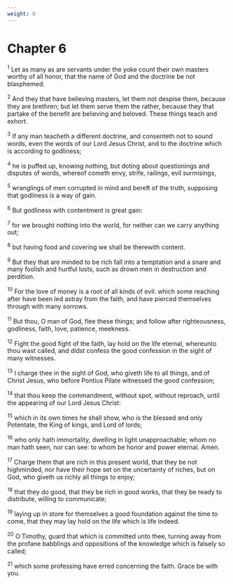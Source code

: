 ```yaml
---
weight: 6
---
```


# Chapter 6

<sup>1</sup> Let as many as are servants under the yoke count their own masters worthy of all honor, that the name of God and the doctrine be not blasphemed. 

<sup>2</sup> And they that have believing masters, let them not despise them, because they are brethren; but let them serve them the rather, because they that partake of the benefit are believing and beloved. These things teach and exhort. 

<sup>3</sup> If any man teacheth a different doctrine, and consenteth not to sound words, even the words of our Lord Jesus Christ, and to the doctrine which is according to godliness; 

<sup>4</sup> he is puffed up, knowing nothing, but doting about questionings and disputes of words, whereof cometh envy, strife, railings, evil surmisings, 

<sup>5</sup> wranglings of men corrupted in mind and bereft of the truth, supposing that godliness is a way of gain. 

<sup>6</sup> But godliness with contentment is great gain: 

<sup>7</sup> for we brought nothing into the world, for neither can we carry anything out; 

<sup>8</sup> but having food and covering we shall be therewith content. 

<sup>9</sup> But they that are minded to be rich fall into a temptation and a snare and many foolish and hurtful lusts, such as drown men in destruction and perdition. 

<sup>10</sup> For the love of money is a root of all kinds of evil: which some reaching after have been led astray from the faith, and have pierced themselves through with many sorrows. 

<sup>11</sup> But thou, O man of God, flee these things; and follow after righteousness, godliness, faith, love, patience, meekness. 

<sup>12</sup> Fight the good fight of the faith, lay hold on the life eternal, whereunto thou wast called, and didst confess the good confession in the sight of many witnesses. 

<sup>13</sup> I charge thee in the sight of God, who giveth life to all things, and of Christ Jesus, who before Pontius Pilate witnessed the good confession; 

<sup>14</sup> that thou keep the commandment, without spot, without reproach, until the appearing of our Lord Jesus Christ: 

<sup>15</sup> which in its own times he shall show, who is the blessed and only Potentate, the King of kings, and Lord of lords; 

<sup>16</sup> who only hath immortality, dwelling in light unapproachable; whom no man hath seen, nor can see: to whom be honor and power eternal. Amen. 

<sup>17</sup> Charge them that are rich in this present world, that they be not highminded, nor have their hope set on the uncertainty of riches, but on God, who giveth us richly all things to enjoy; 

<sup>18</sup> that they do good, that they be rich in good works, that they be ready to distribute, willing to communicate; 

<sup>19</sup> laying up in store for themselves a good foundation against the time to come, that they may lay hold on the life which is life indeed. 

<sup>20</sup> O Timothy, guard that which is committed unto thee, turning away from the profane babblings and oppositions of the knowledge which is falsely so called; 

<sup>21</sup> which some professing have erred concerning the faith. Grace be with you. 

